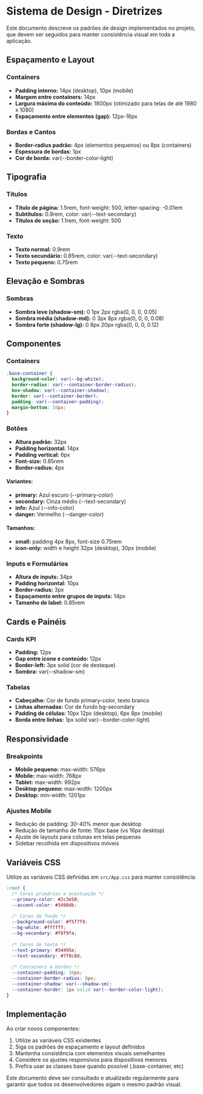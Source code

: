 # Sistema de Design - Diretrizes

Este documento descreve os padrões de design implementados no projeto, que devem ser seguidos para manter consistência visual em toda a aplicação.

## Espaçamento e Layout

### Containers
- **Padding interno:** 14px (desktop), 10px (mobile)
- **Margem entre containers:** 14px
- **Largura máxima do conteúdo:** 1800px (otimizado para telas de até 1980 x 1080)
- **Espaçamento entre elementos (gap):** 12px-16px

### Bordas e Cantos
- **Border-radius padrão:** 4px (elementos pequenos) ou 8px (containers)
- **Espessura de bordas:** 1px
- **Cor de borda:** var(--border-color-light)

## Tipografia

### Títulos
- **Título de página:** 1.5rem, font-weight: 500, letter-spacing: -0.01em
- **Subtítulos:** 0.9rem, color: var(--text-secondary)
- **Títulos de seção:** 1.1rem, font-weight: 500

### Texto
- **Texto normal:** 0.9rem
- **Texto secundário:** 0.85rem, color: var(--text-secondary)
- **Texto pequeno:** 0.75rem

## Elevação e Sombras

### Sombras
- **Sombra leve (shadow-sm):** 0 1px 2px rgba(0, 0, 0, 0.05)
- **Sombra média (shadow-md):** 0 3px 8px rgba(0, 0, 0, 0.08)
- **Sombra forte (shadow-lg):** 0 8px 20px rgba(0, 0, 0, 0.12)

## Componentes

### Containers
```css
.base-container {
  background-color: var(--bg-white);
  border-radius: var(--container-border-radius);
  box-shadow: var(--container-shadow);
  border: var(--container-border);
  padding: var(--container-padding);
  margin-bottom: 16px;
}
```

### Botões
- **Altura padrão:** 32px
- **Padding horizontal:** 14px
- **Padding vertical:** 6px
- **Font-size:** 0.85rem
- **Border-radius:** 4px

#### Variantes:
- **primary:** Azul escuro (--primary-color)
- **secondary:** Cinza médio (--text-secondary)
- **info:** Azul (--info-color)
- **danger:** Vermelho (--danger-color)

#### Tamanhos:
- **small:** padding 4px 8px, font-size 0.75rem
- **icon-only:** width e height 32px (desktop), 30px (mobile)

### Inputs e Formulários
- **Altura de inputs:** 34px
- **Padding horizontal:** 10px
- **Border-radius:** 3px
- **Espaçamento entre grupos de inputs:** 14px
- **Tamanho de label:** 0.85rem

## Cards e Painéis

### Cards KPI
- **Padding:** 12px
- **Gap entre ícone e conteúdo:** 12px
- **Border-left:** 3px solid (cor de destaque)
- **Sombra:** var(--shadow-sm)

### Tabelas
- **Cabeçalho:** Cor de fundo primary-color, texto branco
- **Linhas alternadas:** Cor de fundo bg-secondary
- **Padding de células:** 10px 12px (desktop), 6px 8px (mobile)
- **Borda entre linhas:** 1px solid var(--border-color-light)

## Responsividade

### Breakpoints
- **Mobile pequeno:** max-width: 576px
- **Mobile:** max-width: 768px
- **Tablet:** max-width: 992px
- **Desktop pequeno:** max-width: 1200px
- **Desktop:** min-width: 1201px

### Ajustes Mobile
- Redução de padding: 30-40% menor que desktop
- Redução de tamanho de fonte: 15px base (vs 16px desktop)
- Ajuste de layouts para colunas em telas pequenas
- Sidebar recolhida em dispositivos móveis

## Variáveis CSS

Utilize as variáveis CSS definidas em `src/App.css` para manter consistência:

```css
:root {
  /* Cores primárias e acentuação */
  --primary-color: #2c3e50;
  --accent-color: #3498db;
  
  /* Cores de fundo */
  --background-color: #f5f7f9;
  --bg-white: #ffffff;
  --bg-secondary: #f8f9fa;
  
  /* Cores de texto */
  --text-primary: #34495e;
  --text-secondary: #7f8c8d;
  
  /* Containers e bordas */
  --container-padding: 16px;
  --container-border-radius: 8px;
  --container-shadow: var(--shadow-sm);
  --container-border: 1px solid var(--border-color-light);
}
```

## Implementação

Ao criar novos componentes:

1. Utilize as variáveis CSS existentes
2. Siga os padrões de espaçamento e layout definidos
3. Mantenha consistência com elementos visuais semelhantes
4. Considere os ajustes responsivos para dispositivos menores
5. Prefira usar as classes base quando possível (.base-container, etc)

Este documento deve ser consultado e atualizado regularmente para garantir que todos os desenvolvedores sigam o mesmo padrão visual.
